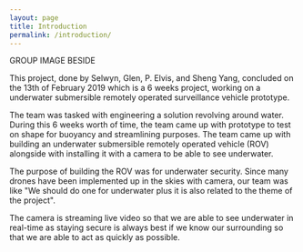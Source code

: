 ```yaml
---
layout: page
title: Introduction
permalink: /introduction/
---
```

GROUP IMAGE BESIDE

This project, done by Selwyn, Glen, P. Elvis, and Sheng Yang, concluded on the 13th of February 2019 which is a 6 weeks project,  working on a underwater submersible remotely operated surveillance vehicle prototype.

The team was tasked with engineering a solution revolving around water. During this 6 weeks worth of time, the team came up with prototype to test on shape for buoyancy and streamlining purposes. The team came up with building an underwater submersible remotely operated vehicle (ROV) alongside with installing it with a camera to be able to see underwater.

The purpose of building the ROV was for underwater security. Since many drones have been implemented up in the skies with camera, our team was like "We should do one for underwater plus it is also related to the theme of the project".

 The camera is streaming live video so that we are able to see underwater in real-time as staying secure is always best if we know our surrounding so that we are able to act as quickly as possible.
